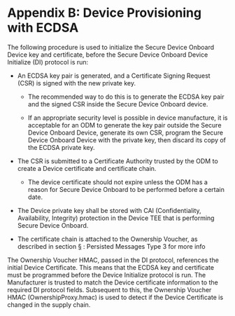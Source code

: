 # Appendix B: Device Provisioning with ECDSA

The following procedure is used to initialize the Secure Device Onboard
Device key and certificate, before the Secure Device Onboard Device Initialize
(DI) protocol is run:

-   An ECDSA key pair is generated, and a Certificate Signing Request (CSR) is
    signed with the new private key.

    -   The recommended way to do this is to generate the ECDSA key pair and the
        signed CSR inside the Secure Device Onboard device.

    -   If an appropriate security level is possible in device manufacture, it
        is acceptable for an ODM to generate the key pair outside the Secure Device Onboard
        Device, generate its own CSR, program the Secure Device Onboard Device with the
        private key, then discard its copy of the ECDSA private key.

-   The CSR is submitted to a Certificate Authority trusted by the ODM to create
    a Device certificate and certificate chain.

    -   The device certificate should not expire unless the ODM has a reason for
        Secure Device Onboard to be performed before a certain date.

-   The Device private key shall be stored with CAI (Confidentiality,
    Availability, Integrity) protection in the Device TEE that is performing
    Secure Device Onboard.

-   The certificate chain is attached to the Ownership Voucher, as described in
    section [§](../detailed-protocol-description/#persisted-messages) : Persisted Messages Type 3 for more info

The Ownership Voucher HMAC, passed in the DI protocol, references the initial
Device Certificate. This means that the ECDSA key and certificate must be
programmed before the Device Initialize protocol is run. The Manufacturer is
trusted to match the Device certificate information to the required DI protocol
fields. Subsequent to this, the Ownership Voucher HMAC (OwnershipProxy.hmac) is
used to detect if the Device Certificate is changed in the supply chain.

